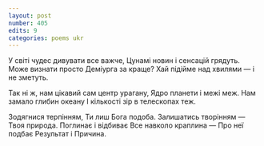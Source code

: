 ```yaml
---
layout: post
number: 405
edits: 9
categories: poems ukr
---
```


У світі чудес дивувати все важче,
Цунамі новин і сенсацій грядуть.
Може визнати просто Деміурга за краще?
Хай підійме над хвилями — і не зметуть.

Так ні ж, нам цікавий сам центр урагану,
Ядро планети і межі меж.
Нам замало глибин океану
І кількості зір в телескопах теж.

Зодягнися терпінням,
Ти лиш Бога подоба.
Залишатись творінням — 
Твоя природа.
Поглинає і відбиває 
Все навколо краплина —
Про неї подбає
Результат і Причина.
